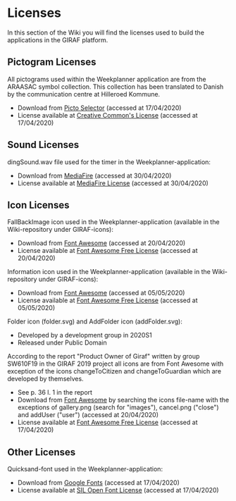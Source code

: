 # Licenses
In this section of the Wiki you will find the licenses used to build the applications in the GIRAF platform. 

## Pictogram Licenses
All pictograms used within the Weekplanner application are from the ARAASAC symbol collection. This collection has been translated to Danish by the communication centre at Hilleroed Kommune. <br>
- Download from [Picto Selector](https://www.kc-hil.dk/viden-og-udvikling-mega/paedagogisk-materiale/picto-selector) (accessed at 17/04/2020) <br>
- License available at [Creative Common's License](https://creativecommons.org/licenses/?lang=da) (accessed at 17/04/2020) <br>

## Sound Licenses
dingSound.wav file used for the timer in the Weekplanner-application: <br>
- Download from [MediaFire](https://www.mediafire.com/file/ajhp232aey6uesf/Ding_-_Sound_Effects_YouTube.wav/file) (accessed at 30/04/2020) <br>
- License available at [MediaFire License](https://www.mediafire.com/policies/terms_of_service.php) (accessed at 30/04/2020) <br>

## Icon Licenses 
FallBackImage icon used in the Weekplanner-application (available in the Wiki-repository under GIRAF-icons): <br>
- Download from [Font Awesome](https://fontawesome.com/icons/image?style=regular) (accessed at 20/04/2020) <br>
- License available at [Font Awesome Free License](https://fontawesome.com/license/free) (accessed at 20/04/2020) <br>

Information icon used in the Weekplanner-application (available in the Wiki-repository under GIRAF-icons): <br>
- Download from [Font Awesome](https://fontawesome.com/icons/info-circle?style=solid) (accessed at 05/05/2020) <br>
- License available at [Font Awesome Free License](https://fontawesome.com/license/free) (accessed at 05/05/2020) <br>

Folder icon (folder.svg) and AddFolder icon (addFolder.svg): <br>
- Developed by a development group in 2020S1 <br>
- Released under Public Domain <br>

According to the report "Product Owner of Giraf" written by group SW610F19 in the GIRAF 2019 project all icons are from Font Awesome with exception of the icons changeToCitizen and changeToGuardian which are developed by themselves. <br>
- See p. 36 l. 1 in the report <br>
- Download from [Font Awesome](https://fontawesome.com) by searching the icons file-name with the exceptions of gallery.png (search for "images"), cancel.png ("close") and addUser ("user") (accessed at 20/04/2020) <br>
- License available at [Font Awesome Free License](https://fontawesome.com/license/free) (accessed at 17/04/2020) <br>

## Other Licenses
Quicksand-font used in the Weekplanner-application: <br>
- Download from [Google Fonts](https://fonts.google.com/specimen/Quicksand) (accessed at 17/04/2020) <br>
- License available at [SIL Open Font License](https://scripts.sil.org/cms/scripts/page.php?site_id=nrsi&id=OFL) (accessed at 17/04/2020) <br>
